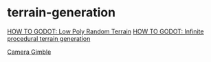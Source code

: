 # terrain-generation

[HOW TO GODOT: Low Poly Random Terrain](https://www.youtube.com/watch?v=mGCwjvAibyw)
[HOW TO GODOT: Infinite procedural terrain generation](https://www.youtube.com/watch?v=rWeQ30h25Yg)

[Camera Gimble](https://www.youtube.com/watch?v=4NLrfxNt3ps)